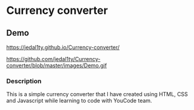# Currency converter

## Demo

https://jedal1ty.github.io/Currency-converter/

https://github.com/jedal1ty/Currency-converter/blob/master/images/Demo.gif

### Description

This is a simple currency converter that I have created using HTML, CSS and Javascript while learning to code with YouCode team.
